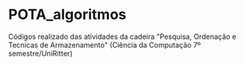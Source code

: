 # POTA_algoritmos
Códigos realizado das atividades da cadeira "Pesquisa, Ordenação e Tecnicas de Armazenamento" (Ciência da Computação 7º semestre/UniRitter)
